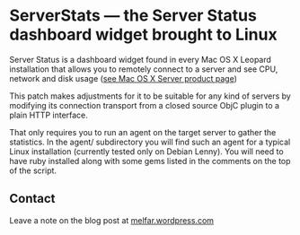 # ServerStats — the Server Status dashboard widget brought to Linux

Server Status is a dashboard widget found in every Mac OS X Leopard installation
that allows you to remotely connect to a server and see CPU, network and disk usage
([see Mac OS X Server product page](http://www.apple.com/server/macosx/features/admin.html))

This patch makes adjustments for it to be suitable for any kind of servers by modifying its connection
transport from a closed source ObjC plugin to a plain HTTP interface.

That only requires you to run an agent on the target server to gather the statistics.
In the agent/ subdirectory you will find such an agent for a typical Linux installation
(currently tested only on Debian Lenny).
You will need to have ruby installed along with some gems listed in the comments on the top of the script.

## Contact
Leave a note on the blog post at [melfar.wordpress.com](http://melfar.wordpress.com)


